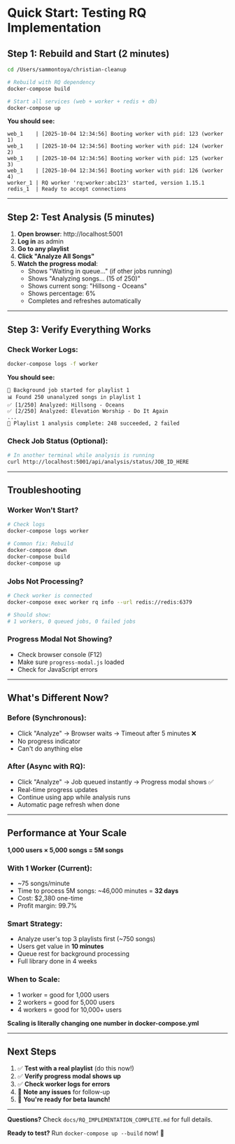# Quick Start: Testing RQ Implementation

## Step 1: Rebuild and Start (2 minutes)

```bash
cd /Users/sammontoya/christian-cleanup

# Rebuild with RQ dependency
docker-compose build

# Start all services (web + worker + redis + db)
docker-compose up
```

**You should see:**
```
web_1    | [2025-10-04 12:34:56] Booting worker with pid: 123 (worker 1)
web_1    | [2025-10-04 12:34:56] Booting worker with pid: 124 (worker 2)
web_1    | [2025-10-04 12:34:56] Booting worker with pid: 125 (worker 3)
web_1    | [2025-10-04 12:34:56] Booting worker with pid: 126 (worker 4)
worker_1 | RQ worker 'rq:worker:abc123' started, version 1.15.1
redis_1  | Ready to accept connections
```

---

## Step 2: Test Analysis (5 minutes)

1. **Open browser**: http://localhost:5001
2. **Log in** as admin
3. **Go to any playlist**
4. **Click "Analyze All Songs"**
5. **Watch the progress modal**:
   - Shows "Waiting in queue..." (if other jobs running)
   - Shows "Analyzing songs... (15 of 250)"
   - Shows current song: "Hillsong - Oceans"
   - Shows percentage: 6%
   - Completes and refreshes automatically

---

## Step 3: Verify Everything Works

### Check Worker Logs:
```bash
docker-compose logs -f worker
```

**You should see:**
```
🚀 Background job started for playlist 1
📊 Found 250 unanalyzed songs in playlist 1
✅ [1/250] Analyzed: Hillsong - Oceans
✅ [2/250] Analyzed: Elevation Worship - Do It Again
...
🎉 Playlist 1 analysis complete: 248 succeeded, 2 failed
```

### Check Job Status (Optional):
```bash
# In another terminal while analysis is running
curl http://localhost:5001/api/analysis/status/JOB_ID_HERE
```

---

## Troubleshooting

### Worker Won't Start?
```bash
# Check logs
docker-compose logs worker

# Common fix: Rebuild
docker-compose down
docker-compose build
docker-compose up
```

### Jobs Not Processing?
```bash
# Check worker is connected
docker-compose exec worker rq info --url redis://redis:6379

# Should show:
# 1 workers, 0 queued jobs, 0 failed jobs
```

### Progress Modal Not Showing?
- Check browser console (F12)
- Make sure `progress-modal.js` loaded
- Check for JavaScript errors

---

## What's Different Now?

### Before (Synchronous):
- Click "Analyze" → Browser waits → Timeout after 5 minutes ❌
- No progress indicator
- Can't do anything else

### After (Async with RQ):
- Click "Analyze" → Job queued instantly → Progress modal shows ✅
- Real-time progress updates
- Continue using app while analysis runs
- Automatic page refresh when done

---

## Performance at Your Scale

**1,000 users × 5,000 songs = 5M songs**

### With 1 Worker (Current):
- ~75 songs/minute
- Time to process 5M songs: ~46,000 minutes = **32 days**
- Cost: $2,380 one-time
- Profit margin: 99.7%

### Smart Strategy:
- Analyze user's top 3 playlists first (~750 songs)
- Users get value in **10 minutes**
- Queue rest for background processing
- Full library done in 4 weeks

### When to Scale:
- 1 worker = good for 1,000 users
- 2 workers = good for 5,000 users  
- 4 workers = good for 10,000+ users

**Scaling is literally changing one number in docker-compose.yml**

---

## Next Steps

1. ✅ **Test with a real playlist** (do this now!)
2. ✅ **Verify progress modal shows up**
3. ✅ **Check worker logs for errors**
4. 📝 **Note any issues** for follow-up
5. 🚀 **You're ready for beta launch!**

---

**Questions?** Check `docs/RQ_IMPLEMENTATION_COMPLETE.md` for full details.

**Ready to test?** Run `docker-compose up --build` now! 🎉

